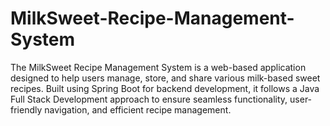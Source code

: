 # MilkSweet-Recipe-Management-System
The MilkSweet Recipe Management System is a web-based application designed to help users manage, store, and share various milk-based sweet recipes. Built using Spring Boot for backend development, it follows a Java Full Stack Development approach to ensure seamless functionality, user-friendly navigation, and efficient recipe management.
